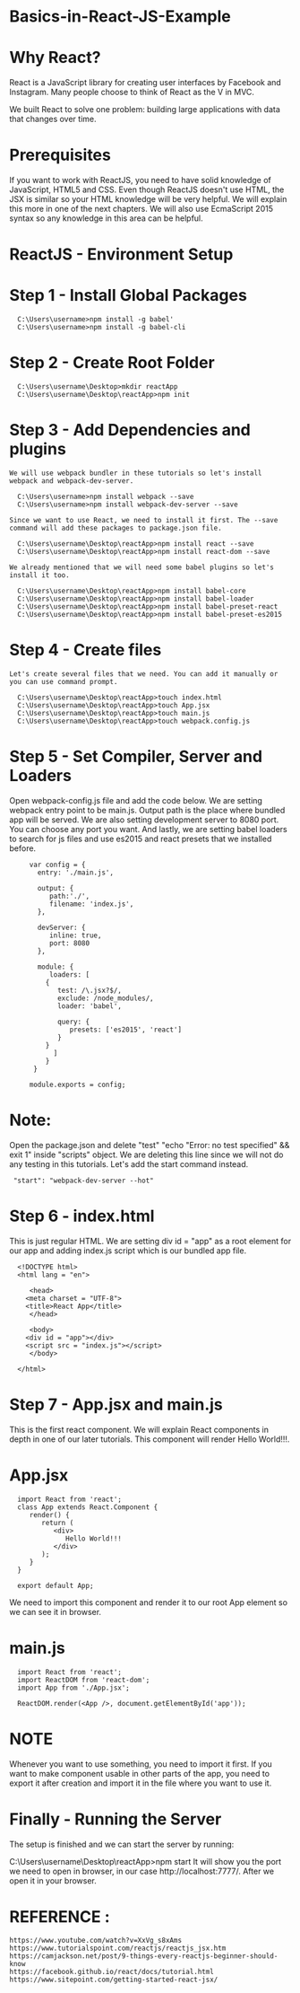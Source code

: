 # Basics-in-React-JS-Example

# Why React?
  React is a JavaScript library for creating user interfaces by Facebook and Instagram. Many people choose to think of React as the V in MVC.

  We built React to solve one problem: building large applications with data that changes over time.

# Prerequisites

   If you want to work with ReactJS, you need to have solid knowledge of JavaScript, HTML5 and CSS. Even though ReactJS doesn't use HTML, the JSX is similar so your HTML knowledge will be very helpful. We will explain this more in one of the next chapters. We will also use EcmaScript 2015 syntax so any knowledge in this area can be helpful.
  
# ReactJS - Environment Setup
  
# Step 1 - Install Global Packages
  
      C:\Users\username>npm install -g babel'
      C:\Users\username>npm install -g babel-cli
      
# Step 2 - Create Root Folder
  
      C:\Users\username\Desktop>mkdir reactApp
      C:\Users\username\Desktop\reactApp>npm init
 
# Step 3 - Add Dependencies and plugins
 
    We will use webpack bundler in these tutorials so let's install webpack and webpack-dev-server.

      C:\Users\username>npm install webpack --save
      C:\Users\username>npm install webpack-dev-server --save
      
    Since we want to use React, we need to install it first. The --save command will add these packages to package.json file.

      C:\Users\username\Desktop\reactApp>npm install react --save
      C:\Users\username\Desktop\reactApp>npm install react-dom --save
      
    We already mentioned that we will need some babel plugins so let's install it too.

      C:\Users\username\Desktop\reactApp>npm install babel-core
      C:\Users\username\Desktop\reactApp>npm install babel-loader
      C:\Users\username\Desktop\reactApp>npm install babel-preset-react
      C:\Users\username\Desktop\reactApp>npm install babel-preset-es2015
 
# Step 4 - Create files
 
    Let's create several files that we need. You can add it manually or you can use command prompt.

      C:\Users\username\Desktop\reactApp>touch index.html
      C:\Users\username\Desktop\reactApp>touch App.jsx
      C:\Users\username\Desktop\reactApp>touch main.js
      C:\Users\username\Desktop\reactApp>touch webpack.config.js
      
# Step 5 - Set Compiler, Server and Loaders
 
   Open webpack-config.js file and add the code below. We are setting webpack entry point to be main.js. Output path is the place where bundled app will be served. We are also setting development server to 8080 port. You can choose any port you want. And lastly, we are setting babel loaders to search for js files and use es2015 and react presets that we installed before.
    
		 var config = {
		   entry: './main.js',

		   output: {
		      path:'./',
		      filename: 'index.js',
		   },

		   devServer: {
		      inline: true,
		      port: 8080
		   },

		   module: {
		      loaders: [
			 {
			    test: /\.jsx?$/,
			    exclude: /node_modules/,
			    loader: 'babel',

			    query: {
			       presets: ['es2015', 'react']
			    }
			 }
		       ]
		     }
		  }

		 module.exports = config;
  
#  Note:
   Open the package.json and delete "test" "echo \"Error: no test specified\" && exit 1" inside "scripts" object. We are deleting this line since we will not do any testing in this tutorials. Let's add the start command instead.
 
     "start": "webpack-dev-server --hot"
     
# Step 6 - index.html
  This is just regular HTML. We are setting div id = "app" as a root element for our app and adding index.js script which is our bundled app file.

	  <!DOCTYPE html>
	  <html lang = "en">

	     <head>
		<meta charset = "UTF-8">
		<title>React App</title>
	     </head>

	     <body>
		<div id = "app"></div>
		<script src = "index.js"></script>
	     </body>

	  </html>
  
# Step 7 - App.jsx and main.js
  This is the first react component. We will explain React components in depth in one of our later tutorials. This component will render Hello World!!!.

  # App.jsx

      import React from 'react';
      class App extends React.Component {
         render() {
            return (
               <div>
                  Hello World!!!
               </div>
            );
         }
      }

      export default App;
  
  We need to import this component and render it to our root App element so we can see it in browser.
  # main.js
  
      import React from 'react';
      import ReactDOM from 'react-dom';
      import App from './App.jsx';

      ReactDOM.render(<App />, document.getElementById('app'));
      
  # NOTE
  Whenever you want to use something, you need to import it first. If you want to make component usable in other parts of the app, you need to export it after creation and import it in the file where you want to use it.

# Finally  - Running the Server
 
 The setup is finished and we can start the server by running:

  C:\Users\username\Desktop\reactApp>npm start
  It will show you the port we need to open in browser, in our case http://localhost:7777/. After we open it in your browser.
  
# REFERENCE :

    https://www.youtube.com/watch?v=XxVg_s8xAms
    https://www.tutorialspoint.com/reactjs/reactjs_jsx.htm
    https://camjackson.net/post/9-things-every-reactjs-beginner-should-know
    https://facebook.github.io/react/docs/tutorial.html
    https://www.sitepoint.com/getting-started-react-jsx/
